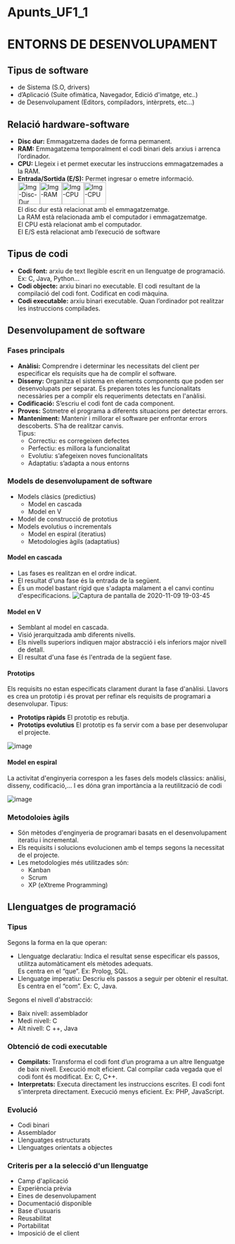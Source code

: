 # Apunts_UF1_1

# ENTORNS DE DESENVOLUPAMENT

## Tipus de software
  - de Sistema (S.O, drivers)
  - d’Aplicació (Suite ofimàtica, Navegador, Edició d'imatge, etc..)
  - de Desenvolupament (Editors, compiladors, intèrprets, etc...)

## Relació hardware-software
  - **Disc dur:** Emmagatzema dades de forma permanent.  
  - **RAM:** Emmagatzema temporalment el codi binari dels arxius i arrenca l’ordinador.
  - **CPU:** Llegeix i et permet executar les instruccions emmagatzemades a la RAM.  
  - **Entrada/Sortida (E/S):** Permet ingresar o emetre informació.  
  <img src="https://user-images.githubusercontent.com/74070913/98411287-11b16400-2076-11eb-8ff4-13a1315fd11f.jpg" alt="Img-Disc-Dur" width="50"/><img src="https://user-images.githubusercontent.com/74070913/98577611-7eb63b00-22bc-11eb-8305-dd0d7d896042.jpg" alt="Img-RAM" width="50"/><img src="https://user-images.githubusercontent.com/74070913/98577141-ce483700-22bb-11eb-827d-093e06233815.jpg" alt="Img-CPU" width="50"/><img src="https://user-images.githubusercontent.com/74070913/98577714-a1e0ea80-22bc-11eb-8d9c-b9879711b946.jpg" alt="Img-CPU" width="50"/>  
El disc dur està relacionat amb el emmagatzematge.  
La RAM està relacionada amb el computador i emmagatzematge.  
El CPU està relacionat amb el computador.  
El E/S està relacionat amb l’execució de software  

## Tipus de codi
  - **Codi font:** arxiu de text llegible escrit en un llenguatge de programació. 
    Ex: C, Java, Python...
  - **Codi objecte:** arxiu binari no executable. El codi resultant de la compilació del codi font. Codificat en codi màquina.
  - **Codi executable:** arxiu binari executable. Quan l’ordinador pot realitzar les instruccions compilades.

## Desenvolupament de software
### Fases principals
  - **Anàlisi:** Comprendre i determinar les necessitats del client per especificar els requisits que ha de complir el software.
  - **Disseny:** Organitza el sistema en elements components que poden ser desenvolupats per separat. Es preparen totes les funcionalitats necessàries per a complir els requeriments detectats en l'anàlisi.
  - **Codificació:** S’escriu el codi font de cada component.
  - **Proves:** Sotmetre el programa a diferents situacions per detectar errors.
  - **Manteniment:** Mantenir i millorar el software per enfrontar errors descoberts. S’ha de realitzar canvis.  
  Tipus:
      - Correctiu: es corregeixen defectes
      - Perfectiu: es millora la funcionalitat
      - Evolutiu: s’afegeixen noves funcionalitats
      - Adaptatiu: s’adapta a nous entorns

### Models de desenvolupament de software
 - Models clàsics (predictius)
    - Model en cascada 
    - Model en V
  - Model de construcció de prototius
  - Models evolutius o incrementals
    - Model en espiral (iteratius)
    - Metodologies àgils (adaptatius)

#### Model en cascada
  -  Las fases es realitzan en el ordre indicat.
  -  El resultat d'una fase és la entrada de la següent.
  -  És un model bastant rígid que s'adapta malament a el canvi continu d'especificacions.
![Captura de pantalla de 2020-11-09 19-03-45](https://user-images.githubusercontent.com/74070913/98579016-5b8c8b00-22be-11eb-9680-ecb39dc989b6.png)

#### Model en V
  -  Semblant al model en cascada.
  -  Visió jerarquitzada amb diferents nivells.
  -  Els nivells superiors indiquen major abstracció i els inferiors major nivell de detall.
  -  El resultat d'una fase és l'entrada de la següent fase.

#### Prototips  
Els requisits no estan especificats clarament durant la fase d'anàlisi. Llavors es crea un prototip i és provat per refinar els requisits de programari a desenvolupar.
Tipus: 
  -  **Prototips ràpids**
  El prototip es rebutja.
  -  **Prototips evolutius**
  El prototip es fa servir com a base per desenvolupar el projecte.

![image](https://user-images.githubusercontent.com/74070913/101241871-43abf980-36fa-11eb-9d3a-6f4088cc030b.png)

#### Model en espiral
La activitat d'enginyeria correspon a les fases dels models clàssics: anàlisi, disseny, codificació,... 
I es dóna gran importància a la reutilització de codi

![image](https://user-images.githubusercontent.com/74070913/101242706-6b4f9180-36fb-11eb-90c7-237b41a9a706.png)

### Metodoloies àgils
  -  Són mètodes d'enginyeria de programari basats en el desenvolupament iteratiu i incremental.
  -  Els requisits i solucions evolucionen amb el temps segons la necessitat de el projecte.
  -  Les metodologies més utilitzades són:  
      - Kanban
      - Scrum
      - XP (eXtreme Programming)

## Llenguatges de programació

### Tipus
Segons la forma en la que operan:
  -  Llenguatge declaratiu: Indica el resultat sense especificar els passos, utilitza automàticament els mètodes adequats.  
  Es centra en el “que”.
  Ex: Prolog, SQL.
  -  Llenguatge imperatiu: Descriu els passos a seguir per obtenir el resultat.  
  Es centra en el “com”.
  Ex: C, Java.

Segons el nivell d'abstracció:
  -  Baix nivell: assemblador
  -  Medi nivell: C
  -  Alt nivell: C ++, Java

### Obtenció de codi executable
  -  **Compilats:** Transforma el codi font d’un programa a un altre llenguatge de baix nivell.
                    Execució molt eficient.
                    Cal compilar cada vegada que el codi font és modificat.
                    Ex: C, C++.
  -  **Interpretats:** Executa directament les instruccions escrites.
                    El codi font s'interpreta directament.
                    Execució menys eficient.
                    Ex: PHP, JavaScript.

### Evolució
  -  Codi binari
  -  Assemblador
  -  Llenguatges estructurats
  -  Llenguatges orientats a objectes

### Criteris per a la selecció d'un llenguatge
  -  Camp d'aplicació
  -  Experiència prèvia
  -  Eines de desenvolupament
  -  Documentació disponible
  -  Base d'usuaris
  -  Reusabilitat
  -  Portabilitat
  -  Imposició de el client
